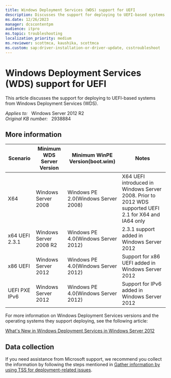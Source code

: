 ```yaml
---
title: Windows Deployment Services (WDS) support for UEFI
description: Discusses the support for deploying to UEFI-based systems from Windows Deployment Services (WDS).
ms.date: 12/26/2023
manager: dcscontentpm
audience: itpro
ms.topic: troubleshooting
localization_priority: medium
ms.reviewer: scottmca, kaushika, scottmca
ms.custom: sap:driver-installation-or-driver-update, csstroubleshoot
---
```

# Windows Deployment Services (WDS) support for UEFI

This article discusses the support for deploying to UEFI-based systems from Windows Deployment Services (WDS).

_Applies to:_ &nbsp; Windows Server 2012 R2  
_Original KB number:_ &nbsp; 2938884

## More information

| Scenario| Minimum WDS Server Version| Minimum WinPE Version(boot.wim)| Notes |
|---|---|---|---|
|X64|Windows Server 2008|Windows PE 2.0(Windows Server 2008)|X64 UEFI introduced in Windows Server 2008. Prior to 2012 WDS supported UEFI 2.1 for X64 and IA64 only|
|x64 UEFI 2.3.1|Windows Server 2008 R2|Windows PE 4.0(Windows Server 2012)|2.3.1 support added in Windows Server 2012|
|x86 UEFI|Windows Server 2012|Windows PE 4.0(Windows Server 2012)|Support for x86 UEFI added in Windows Server 2012|
|UEFI PXE IPv6|Windows Server 2012|Windows PE 4.0(Windows Server 2012)|Support for IPv6 added in Windows Server 2012|
  
For more information on Windows Deployment Services versions and the operating systems they support deploying, see the following article:

[What's New in Windows Deployment Services in Windows Server 2012](https://technet.microsoft.com/library/hh974416.aspx)

## Data collection

If you need assistance from Microsoft support, we recommend you collect the information by following the steps mentioned in [Gather information by using TSS for deployment-related issues](../../windows-client/windows-troubleshooters/gather-information-using-tss-deployment.md).
